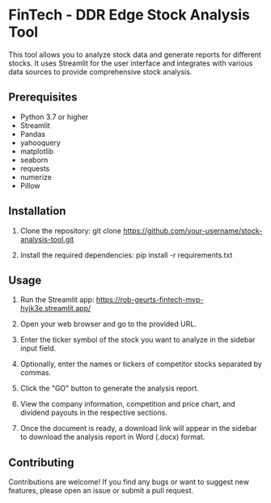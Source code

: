 # FinTech - DDR Edge Stock Analysis Tool

This tool allows you to analyze stock data and generate reports for different stocks. It uses Streamlit for the user interface and integrates with various data sources to provide comprehensive stock analysis.

## Prerequisites

- Python 3.7 or higher
- Streamlit
- Pandas
- yahooquery
- matplotlib
- seaborn
- requests
- numerize
- Pillow

## Installation

1. Clone the repository:
git clone https://github.com/your-username/stock-analysis-tool.git

2. Install the required dependencies:
pip install -r requirements.txt


## Usage

1. Run the Streamlit app:
https://rob-geurts-fintech-mvp-hyjk3e.streamlit.app/

2. Open your web browser and go to the provided URL.

3. Enter the ticker symbol of the stock you want to analyze in the sidebar input field.

4. Optionally, enter the names or tickers of competitor stocks separated by commas.

5. Click the "GO" button to generate the analysis report.

6. View the company information, competition and price chart, and dividend payouts in the respective sections.

7. Once the document is ready, a download link will appear in the sidebar to download the analysis report in Word (.docx) format.


## Contributing

Contributions are welcome! If you find any bugs or want to suggest new features, please open an issue or submit a pull request.



